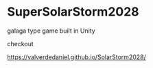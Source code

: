 # SuperSolarStorm2028

galaga type game built in Unity

checkout

https://valverdedaniel.github.io/SolarStorm2028/

